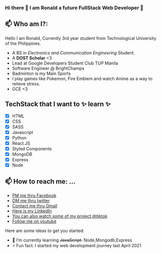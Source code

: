 ### Hi there 👋 I am Ronald a future FullStack Web Developer :green_heart:

## 📫 Who am I?: 
  Hello I am Ronald, Currently 3rd year student from Technological University of the Philippines.
  - A BS in *Electronics and Communication Engineering* Student.
  - A **DOST Scholar** <3 
  - Lead at Google Developers Student Club TUP Manila
  - Software Engineer @ BrightChamps 
  - Badminton is my Main Sports
  - I play games like Pokemon, Fire Emblem and watch Anime as a way to relieve stress. 
  -  GCE <3 

## TechStack that I want to ✨ learn ✨
- [x] HTML
- [x] CSS
- [x] SASS
- [x] Javascript
- [x] Python
- [x] React.JS
- [x] Styled Components
- [x] MongoDB
- [x] Express
- [x] Node

## 📫 How to reach me: ...
- [PM me thru Facebook](https://www.facebook.com/Lexus654)
- [DM me thru twitter](https://twitter.com/ronaldlaz4)
- [Contact me thru Gmail](ronald.laz@tup.edu.ph)
- [Here is my LinkedIn](https://www.linkedin.com/in/ronald-laz-b04688217/)
- [You can also watch some of my project @tiktok](https://www.tiktok.com/@lexusoxo?)
- [Follow me on youtube](https://www.youtube.com/channel/UC-2WXXOJc5GZC88VEGKMzoA)






Here are some ideas to get you started:


- 🌱 I’m currently learning ~~JavaScript.~~ Node,Mongodb,Express
- ⚡ Fun fact: I started my web development journey last April 2021


<!--

**lexus654/lexus654** is a ✨ _special_ ✨ repository because its `README.md` (this file) appears on your GitHub profile.


